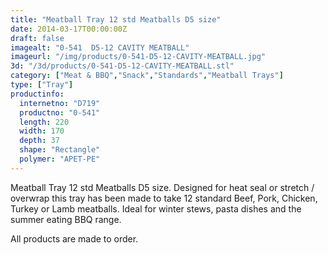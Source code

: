 ```yaml
---
title: "Meatball Tray 12 std Meatballs D5 size"
date: 2014-03-17T00:00:00Z
draft: false
imagealt: "0-541  D5-12 CAVITY MEATBALL"
imageurl: "/img/products/0-541-D5-12-CAVITY-MEATBALL.jpg"
3d: "/3d/products/0-541-D5-12-CAVITY-MEATBALL.stl"
category: ["Meat & BBQ","Snack","Standards","Meatball Trays"]
type: ["Tray"]
productinfo:
  internetno: "D719"
  productno: "0-541"
  length: 220
  width: 170
  depth: 37
  shape: "Rectangle"
  polymer: "APET-PE"
---
```

Meatball Tray 12 std Meatballs D5 size. Designed for heat seal or stretch / overwrap this tray has been made to take 12 standard Beef, Pork, Chicken, Turkey or Lamb meatballs. Ideal for winter stews, pasta dishes and the summer eating BBQ range.

 

All products are made to order.